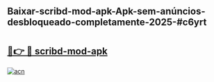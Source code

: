 ## Baixar-scribd-mod-apk-Apk-sem-anúncios-desbloqueado-completamente-2025-#c6yrt

# <h2><a href="https://ainizakaria.my?title=scribd-mod-apk&ref=22M">🔗👉 🔴 scribd-mod-apk</a></h2>

[![acn](https://github.com/user-attachments/assets/0f9c940e-d8b0-45ae-aac7-cd30a18b3e1c)](https://ainizakaria.my?title=scribd-mod-apk&ref=22M)

